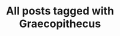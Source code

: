 ---
layout: tag
title: "All posts tagged with Graecopithecus"
permalink: /weblog/tags/graecopithecus/
taxonomy: Graecopithecus
---